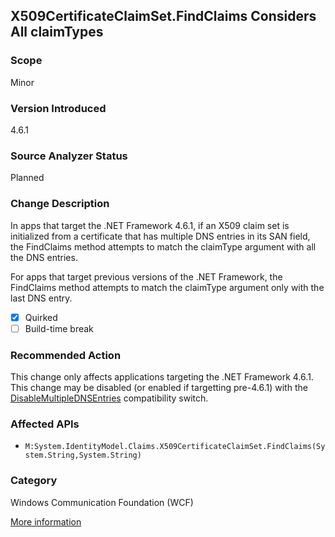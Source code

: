 ## X509CertificateClaimSet.FindClaims Considers All claimTypes

### Scope
Minor

### Version Introduced
4.6.1

### Source Analyzer Status
Planned

### Change Description
In apps that target the .NET Framework 4.6.1, if an X509 claim set is initialized from a certificate that has multiple DNS entries in its SAN field, the FindClaims method attempts to match the claimType argument with all the DNS entries.

For apps that target previous versions of the .NET Framework, the FindClaims method attempts to match the claimType argument only with the last DNS entry.

- [x] Quirked
- [ ] Build-time break

### Recommended Action
This change only affects applications targeting the .NET Framework 4.6.1. This change may be disabled (or enabled if targetting pre-4.6.1) with the [DisableMultipleDNSEntries](https://msdn.microsoft.com/en-us/library/mt620030%28v=vs.110%29.aspx) compatibility switch.

### Affected APIs
* `M:System.IdentityModel.Claims.X509CertificateClaimSet.FindClaims(System.String,System.String)`

### Category
Windows Communication Foundation (WCF)

[More information](https://msdn.microsoft.com/en-us/library/mt620031%28v=vs.110%29.aspx#WCF)

<!-- breaking change id: 143 -->
